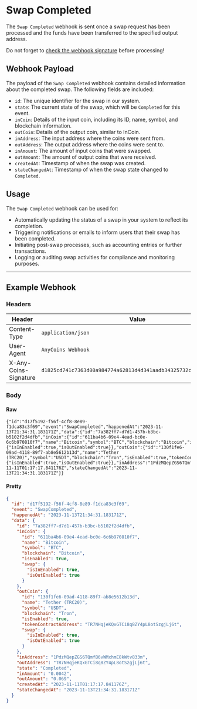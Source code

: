 # Swap Completed

The `Swap Completed` webhook is sent once a swap request has been processed and the funds have been transferred to the specified output address.

<div class="warning">
Do not forget to <a href="../signature.html">check the webhook signature</a> before processing!
</div>

## Webhook Payload

The payload of the `Swap Completed` webhook contains detailed information about the completed swap. The following fields are included:

- `id`: The unique identifier for the swap in our system.
- `state`: The current state of the swap, which will be `Completed` for this event.
- `inCoin`: Details of the input coin, including its ID, name, symbol, and blockchain information.
- `outCoin`: Details of the output coin, similar to InCoin.
- `inAddress`: The input address where the coins were sent from.
- `outAddress`: The output address where the coins were sent to.
- `inAmount`: The amount of input coins that were swapped.
- `outAmount`: The amount of output coins that were received.
- `createdAt`: Timestamp of when the swap was created.
- `stateChangedAt`: Timestamp of when the swap state changed to `Completed`.

## Usage

The `Swap Completed` webhook can be used for:

- Automatically updating the status of a swap in your system to reflect its completion.
- Triggering notifications or emails to inform users that their swap has been completed.
- Initiating post-swap processes, such as accounting entries or further transactions.
- Logging or auditing swap activities for compliance and monitoring purposes.

---

## Example Webhook

### Headers

| Header                | Value                                                              |
|-----------------------|--------------------------------------------------------------------|
| Content-Type          | `application/json`                                                 |
| User-Agent            | `AnyCoins Webhook`                                                 |
| X-Any-Coins-Signature | `d1825cd741c7363d00a984774a62813d4d341aadb34325732cfa2e3e8c03e55e` |

### Body

#### Raw

```
{"id":"d17f5192-f56f-4cf8-8e89-f1dca83c3f69","event":"SwapCompleted","happenedAt":"2023-11-13T21:34:31.183171Z","data":{"id":"7a382ff7-d7d1-457b-b3bc-b5102f2d4dfb","inCoin":{"id":"611ba4b6-09e4-4ead-bc0e-6c6b970810f7","name":"Bitcoin","symbol":"BTC","blockchain":"Bitcoin","isEnabled":true,"swap":{"isInEnabled":true,"isOutEnabled":true}},"outCoin":{"id":"130f1fe6-09ad-4118-89f7-ab8e5612b13d","name":"Tether (TRC20)","symbol":"USDT","blockchain":"Tron","isEnabled":true,"tokenContractAddress":"TR7NHqjeKQxGTCi8q8ZY4pL8otSzgjLj6t","swap":{"isInEnabled":true,"isOutEnabled":true}},"inAddress":"1PdzMQepZGS6TQmfB6vWMxhmE8kWtv833m","outAddress":"TR7NHqjeKQxGTCi8q8ZY4pL8otSzgjLj6t","state":"Completed","inAmount":"0.0042","outAmount":"0.069","createdAt":"2023-11-11T01:17:17.841176Z","stateChangedAt":"2023-11-13T21:34:31.183171Z"}}
```

#### Pretty

```json
{
  "id": "d17f5192-f56f-4cf8-8e89-f1dca83c3f69",
  "event": "SwapCompleted",
  "happenedAt": "2023-11-13T21:34:31.183171Z",
  "data": {
    "id": "7a382ff7-d7d1-457b-b3bc-b5102f2d4dfb",
    "inCoin": {
      "id": "611ba4b6-09e4-4ead-bc0e-6c6b970810f7",
      "name": "Bitcoin",
      "symbol": "BTC",
      "blockchain": "Bitcoin",
      "isEnabled": true,
      "swap": {
        "isInEnabled": true,
        "isOutEnabled": true
      }
    },
    "outCoin": {
      "id": "130f1fe6-09ad-4118-89f7-ab8e5612b13d",
      "name": "Tether (TRC20)",
      "symbol": "USDT",
      "blockchain": "Tron",
      "isEnabled": true,
      "tokenContractAddress": "TR7NHqjeKQxGTCi8q8ZY4pL8otSzgjLj6t",
      "swap": {
        "isInEnabled": true,
        "isOutEnabled": true
      }
    },
    "inAddress": "1PdzMQepZGS6TQmfB6vWMxhmE8kWtv833m",
    "outAddress": "TR7NHqjeKQxGTCi8q8ZY4pL8otSzgjLj6t",
    "state": "Completed",
    "inAmount": "0.0042",
    "outAmount": "0.069",
    "createdAt": "2023-11-11T01:17:17.841176Z",
    "stateChangedAt": "2023-11-13T21:34:31.183171Z"
  }
}
```
